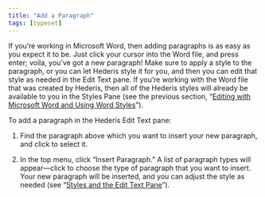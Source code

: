 ```yaml
---
title: "Add a Paragraph"
tags: [typeset]
---
```

 
<html><body><section data-type="chapter" class="hsecchapter" data-hederis-type="hsecchapter" id="add-a-paragraph" data-pi-attrs="id: add-a-paragraph; data-tags: typeset;" role="doc-chapter" data-tags="typeset" data-author-name=" " data-book-title=" " title="Add a Paragraph"><p class="hblkp" data-hederis-type="hblkp" id="pGN8LFKGJ">If you&#8217;re working in Microsoft Word, then adding paragraphs is as easy as you expect it to be. Just click your cursor into the Word file, and press enter; voila, you&#8217;ve got a new paragraph! Make sure to apply a style to the paragraph, or you can let Hederis style it for you, and then you can edit that style as needed in the Edit Text pane. If you&#8217;re working with the Word file that was created by Hederis, then all of the Hederis styles will already be available to you in the Styles Pane (see the previous section, &#8220;<a href="{% link _docs/fine-tune-styles.md %}" data-hederis-type="hspana" id="pHLN7AiFB"><span class="Hyperlink" data-hederis-type="hspnspan" id="pTFEg5Nzc">Editing with Microsoft Word and Using Word Styles</span></a>&#8221;).</p><p class="hblkp" data-hederis-type="hblkp" id="pgwaTWn3c">To add a paragraph in the Hederis Edit Text pane:</p><ol class="hwprnumlist" data-hederis-type="hwprnumlist" id="pBUpSnE8s"><li class="hblkoli" data-hederis-type="hblkoli" id="liLL1dgx1g"><p class="hblkoli" data-hederis-type="hblklip" id="pdpuD5SSV">Find the paragraph above which you want to insert your new paragraph, and click to select it.</p></li><li class="hblkoli" data-hederis-type="hblkoli" id="liSC28Ex1H"><p class="hblkoli" data-hederis-type="hblklip" id="p64QoPLpk">In the top menu, click &#8220;Insert Paragraph.&#8221; A list of paragraph types will appear&#8212;click to choose the type of paragraph that you want to insert. Your new paragraph will be inserted, and you can adjust the style as needed (see &#8220;<a href="{% link _docs/edit-text-mode.md %}" data-hederis-type="hspana" id="p4kS9I5d8"><span class="Hyperlink" data-hederis-type="hspnspan" id="pM4MbJBlj">Styles and the Edit Text Pane</span></a>&#8221;).</p></li></ol></section></body></html>

